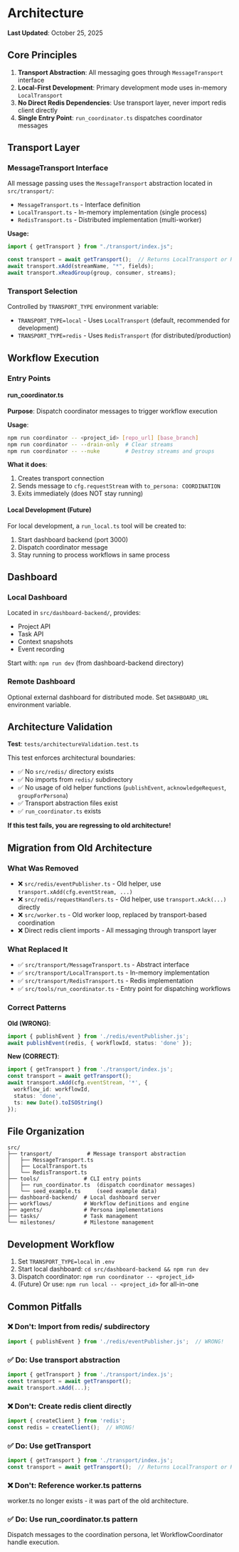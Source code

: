 # Architecture

**Last Updated**: October 25, 2025

## Core Principles

1. **Transport Abstraction**: All messaging goes through `MessageTransport` interface
2. **Local-First Development**: Primary development mode uses in-memory `LocalTransport`
3. **No Direct Redis Dependencies**: Use transport layer, never import redis client directly
4. **Single Entry Point**: `run_coordinator.ts` dispatches coordinator messages

## Transport Layer

### MessageTransport Interface

All message passing uses the `MessageTransport` abstraction located in `src/transport/`:

- `MessageTransport.ts` - Interface definition
- `LocalTransport.ts` - In-memory implementation (single process)
- `RedisTransport.ts` - Distributed implementation (multi-worker)

**Usage:**
```typescript
import { getTransport } from "./transport/index.js";

const transport = await getTransport();  // Returns LocalTransport or RedisTransport based on TRANSPORT_TYPE
await transport.xAdd(streamName, "*", fields);
await transport.xReadGroup(group, consumer, streams);
```

### Transport Selection

Controlled by `TRANSPORT_TYPE` environment variable:

- `TRANSPORT_TYPE=local` - Uses `LocalTransport` (default, recommended for development)
- `TRANSPORT_TYPE=redis` - Uses `RedisTransport` (for distributed/production)

## Workflow Execution

### Entry Points

#### run_coordinator.ts

**Purpose**: Dispatch coordinator messages to trigger workflow execution

**Usage**:
```bash
npm run coordinator -- <project_id> [repo_url] [base_branch]
npm run coordinator -- --drain-only  # Clear streams
npm run coordinator -- --nuke        # Destroy streams and groups
```

**What it does**:
1. Creates transport connection
2. Sends message to `cfg.requestStream` with `to_persona: COORDINATION`
3. Exits immediately (does NOT stay running)

#### Local Development (Future)

For local development, a `run_local.ts` tool will be created to:
1. Start dashboard backend (port 3000)
2. Dispatch coordinator message
3. Stay running to process workflows in same process

## Dashboard

### Local Dashboard

Located in `src/dashboard-backend/`, provides:
- Project API
- Task API
- Context snapshots
- Event recording

Start with: `npm run dev` (from dashboard-backend directory)

### Remote Dashboard

Optional external dashboard for distributed mode. Set `DASHBOARD_URL` environment variable.

## Architecture Validation

**Test**: `tests/architectureValidation.test.ts`

This test enforces architectural boundaries:
- ✅ No `src/redis/` directory exists
- ✅ No imports from `redis/` subdirectory
- ✅ No usage of old helper functions (`publishEvent`, `acknowledgeRequest`, `groupForPersona`)
- ✅ Transport abstraction files exist
- ✅ `run_coordinator.ts` exists

**If this test fails, you are regressing to old architecture!**

## Migration from Old Architecture

### What Was Removed

- ❌ `src/redis/eventPublisher.ts` - Old helper, use `transport.xAdd(cfg.eventStream, ...)`
- ❌ `src/redis/requestHandlers.ts` - Old helper, use `transport.xAck(...)` directly
- ❌ `src/worker.ts` - Old worker loop, replaced by transport-based coordination
- ❌ Direct redis client imports - All messaging through transport layer

### What Replaced It

- ✅ `src/transport/MessageTransport.ts` - Abstract interface
- ✅ `src/transport/LocalTransport.ts` - In-memory implementation
- ✅ `src/transport/RedisTransport.ts` - Redis implementation  
- ✅ `src/tools/run_coordinator.ts` - Entry point for dispatching workflows

### Correct Patterns

**Old (WRONG)**:
```typescript
import { publishEvent } from './redis/eventPublisher.js';
await publishEvent(redis, { workflowId, status: 'done' });
```

**New (CORRECT)**:
```typescript
import { getTransport } from './transport/index.js';
const transport = await getTransport();
await transport.xAdd(cfg.eventStream, '*', {
  workflow_id: workflowId,
  status: 'done',
  ts: new Date().toISOString()
});
```

## File Organization

```
src/
├── transport/           # Message transport abstraction
│   ├── MessageTransport.ts
│   ├── LocalTransport.ts
│   └── RedisTransport.ts
├── tools/              # CLI entry points
│   ├── run_coordinator.ts  (dispatch coordinator messages)
│   └── seed_example.ts     (seed example data)
├── dashboard-backend/  # Local dashboard server
├── workflows/          # Workflow definitions and engine
├── agents/             # Persona implementations
├── tasks/              # Task management
└── milestones/         # Milestone management
```

## Development Workflow

1. Set `TRANSPORT_TYPE=local` in `.env`
2. Start local dashboard: `cd src/dashboard-backend && npm run dev`
3. Dispatch coordinator: `npm run coordinator -- <project_id>`
4. (Future) Or use: `npm run local -- <project_id>` for all-in-one

## Common Pitfalls

### ❌ Don't: Import from redis/ subdirectory
```typescript
import { publishEvent } from './redis/eventPublisher.js';  // WRONG!
```

### ✅ Do: Use transport abstraction
```typescript
import { getTransport } from './transport/index.js';
const transport = await getTransport();
await transport.xAdd(...);
```

### ❌ Don't: Create redis client directly
```typescript
import { createClient } from 'redis';
const redis = createClient();  // WRONG!
```

### ✅ Do: Use getTransport
```typescript
import { getTransport } from './transport/index.js';
const transport = await getTransport();  // Returns LocalTransport or RedisTransport
```

### ❌ Don't: Reference worker.ts patterns
worker.ts no longer exists - it was part of the old architecture.

### ✅ Do: Use run_coordinator.ts pattern
Dispatch messages to the coordination persona, let WorkflowCoordinator handle execution.
